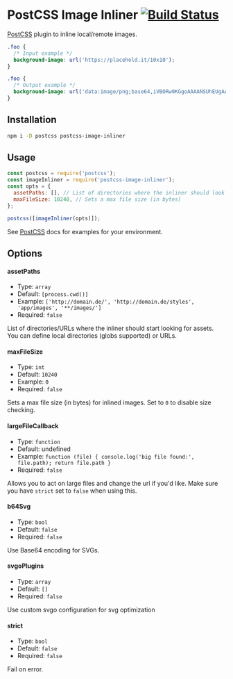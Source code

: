 # PostCSS Image Inliner [![Build Status][ci-img]][ci]

[PostCSS] plugin to inline local/remote images.

[postcss]: https://github.com/postcss/postcss
[ci-img]: https://github.com/bezoerb/postcss-image-inliner/workflows/Tests/badge.svg
[ci]: https://github.com/bezoerb/postcss-image-inliner/actions?workflow=Tests

```css
.foo {
  /* Input example */
  background-image: url('https://placehold.it/10x10');
}
```

```css
.foo {
  /* Output example */
  background-image: url('data:image/png;base64,iVBORw0KGgoAAAANSUhEUgAAAAo ... ORK5CYII=');
}
```

## Installation

```bash
npm i -D postcss postcss-image-inliner
```

## Usage

```js
const postcss = require('postcss');
const imageInliner = require('postcss-image-inliner');
const opts = {
  assetPaths: [], // List of directories where the inliner should look for assets
  maxFileSize: 10240, // Sets a max file size (in bytes)
};

postcss([imageInliner(opts)]);
```

See [PostCSS] docs for examples for your environment.

## Options

#### assetPaths

- Type: `array`
- Default: `[process.cwd()]`
- Example: `['http://domain.de/', 'http://domain.de/styles', 'app/images', '**/images/']`
- Required: `false`

List of directories/URLs where the inliner should start looking for assets.
You can define local directories (globs supported) or URLs.

#### maxFileSize

- Type: `int`
- Default: `10240`
- Example: `0`
- Required: `false`

Sets a max file size (in bytes) for inlined images. Set to `0` to disable size checking.

#### largeFileCallback

- Type: `function`
- Default: undefined
- Example: `function (file) { console.log('big file found:', file.path); return file.path }`
- Required: `false`

Allows you to act on large files and change the url if you'd like. Make sure you have `strict` set to `false` when using this.

#### b64Svg

- Type: `bool`
- Default: `false`
- Required: `false`

Use Base64 encoding for SVGs.

#### svgoPlugins

- Type: `array`
- Default: `[]`
- Required: `false`

Use custom svgo configuration for svg optimization

#### strict

- Type: `bool`
- Default: `false`
- Required: `false`

Fail on error.
